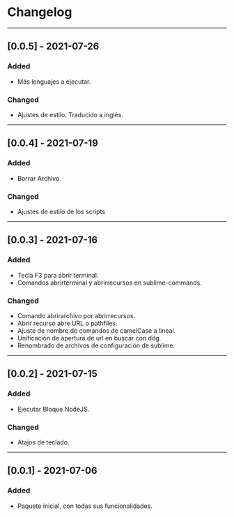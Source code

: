# Changelog

---
## [0.0.5] - 2021-07-26
### Added
- Más lenguajes a ejecutar.

### Changed
- Ajustes de estilo. Traducido a inglés.

---
## [0.0.4] - 2021-07-19
### Added
- Borrar Archivo.

### Changed
- Ajustes de estilo de los scripts

---
## [0.0.3] - 2021-07-16
### Added
- Tecla F3 para abrir terminal.
- Comandos abrirterminal y abrirrecursos en sublime-commands.

### Changed
- Comando abrirarchivo por abrirrecursos.
- Abrir recurso abre URL o pathfiles.
- Ajuste de nombre de comandos de camelCase a lineal.
- Unificación de apertura de url en buscar con ddg.
- Renombrado de archivos de configuración de sublime.

---
## [0.0.2] - 2021-07-15
### Added
- Ejecutar Bloque NodeJS.

### Changed
- Atajos de teclado.

---
## [0.0.1] - 2021-07-06
### Added
- Paquete inicial, con todas sus funcionalidades.